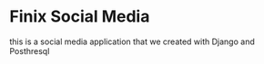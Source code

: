 # Finix Social Media
 this is a social media application that we created with Django and Posthresql
